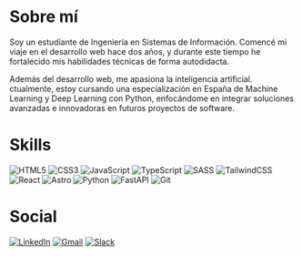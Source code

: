 # Sobre mí
Soy un estudiante de Ingeniería en Sistemas de Información. Comencé mi viaje en el desarrollo web hace dos años, y durante este tiempo he fortalecido mis habilidades técnicas de forma autodidacta.

Además del desarrollo web, me apasiona la inteligencia artificial. ctualmente, estoy cursando una especialización en España de Machine Learning y Deep Learning con Python, enfocándome en integrar soluciones avanzadas e innovadoras en futuros proyectos de software.

# Skills
![HTML5](https://img.shields.io/badge/html5-%23E34F26.svg?style=for-the-badge&logo=html5&logoColor=white)
![CSS3](https://img.shields.io/badge/css3-%231572B6.svg?style=for-the-badge&logo=css3&logoColor=white)
![JavaScript](https://img.shields.io/badge/javascript-%23323330.svg?style=for-the-badge&logo=javascript&logoColor=%23F7DF1E)
![TypeScript](https://img.shields.io/badge/typescript-%23007ACC.svg?style=for-the-badge&logo=typescript&logoColor=white)
![SASS](https://img.shields.io/badge/SASS-hotpink.svg?style=for-the-badge&logo=SASS&logoColor=white)
![TailwindCSS](https://img.shields.io/badge/tailwindcss-%2338B2AC.svg?style=for-the-badge&logo=tailwind-css&logoColor=white)
![React](https://img.shields.io/badge/react-%2320232a.svg?style=for-the-badge&logo=react&logoColor=%2361DAFB)
![Astro](https://img.shields.io/badge/astro-%232C2052.svg?style=for-the-badge&logo=astro&logoColor=white)
![Python](https://img.shields.io/badge/python-3670A0?style=for-the-badge&logo=python&logoColor=ffdd54)
![FastAPI](https://img.shields.io/badge/FastAPI-005571?style=for-the-badge&logo=fastapi)
![Git](https://img.shields.io/badge/git-%23F05033.svg?style=for-the-badge&logo=git&logoColor=white)

# Social
[![LinkedIn](https://img.shields.io/badge/linkedin-%230077B5.svg?style=for-the-badge&logo=linkedin&logoColor=white)](www.linkedin.com/in/ezequiel-suarez-dev)
[![Gmail](https://img.shields.io/badge/Gmail-D14836?style=for-the-badge&logo=gmail&logoColor=white)](mailto:ezequielsuarez.dev@gmail.com)
[![Slack](https://img.shields.io/badge/Slack-4A154B?style=for-the-badge&logo=slack&logoColor=white)](https://ezequiel-dev.slack.com/archives/C076K6KB4AF)

 
